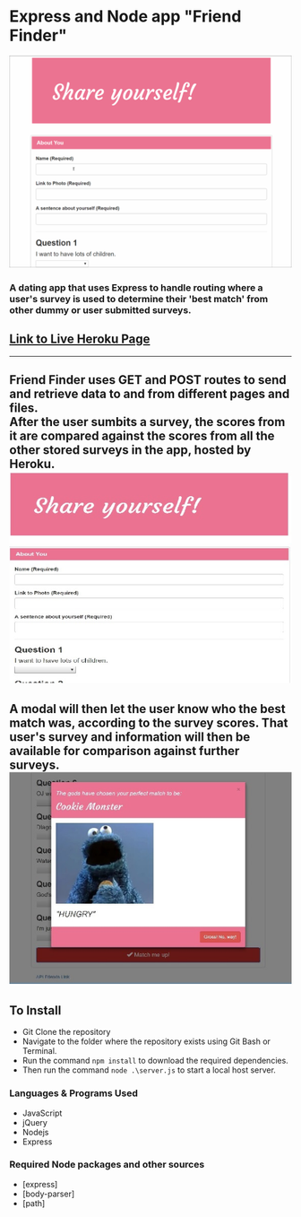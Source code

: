 # Express and Node app "Friend Finder"
![](readme_images/friendfinder.gif)

### A dating app that uses Express to handle routing where a user's survey is used to determine their 'best match' from other dummy or user submitted surveys.
## [Link to Live Heroku Page](https://lit-scrubland-21785.herokuapp.com/)
------------------------------------------------------------------------------------------

Friend Finder uses GET and POST routes to send and retrieve data to and from different pages and files.  
After the user sumbits a survey, the scores from it are compared against the scores from all the other stored surveys in the app, hosted by Heroku. 
![](readme_images/ffSurvey.jpg)
------------------------------------------------------------------------------------------

A modal will then let the user know who the best match was, according to the survey scores. That user's survey and information will then be available for comparison against further surveys.
![](readme_images/ffMatch.jpg)
------------------------------------------------------------------------------------------

## To Install
* Git Clone the repository
* Navigate to the folder where the repository exists using Git Bash or Terminal.
* Run the command `npm install` to download the required dependencies.
* Then run the command `node .\server.js` to start a local host server.

### Languages & Programs Used
  * JavaScript
  * jQuery
  * Nodejs
  * Express

### Required Node packages and other sources
* [express]
* [body-parser]
* [path]
